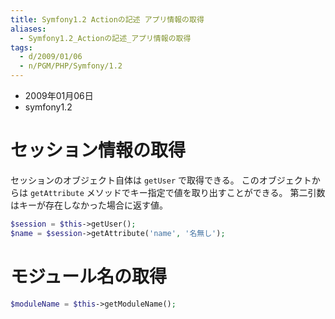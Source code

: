 ```yaml
---
title: Symfony1.2 Actionの記述 アプリ情報の取得
aliases:
  - Symfony1.2_Actionの記述_アプリ情報の取得
tags:
  - d/2009/01/06
  - n/PGM/PHP/Symfony/1.2
---
```


- 2009年01月06日
- symfony1.2

セッション情報の取得
================================================================================
セッションのオブジェクト自体は `getUser` で取得できる。
このオブジェクトからは `getAttribute` メソッドでキー指定で値を取り出すことができる。
第二引数はキーが存在しなかった場合に返す値。

```php
$session = $this->getUser();
$name = $session->getAttribute('name', '名無し');
```


モジュール名の取得
================================================================================
```php
$moduleName = $this->getModuleName();
```





